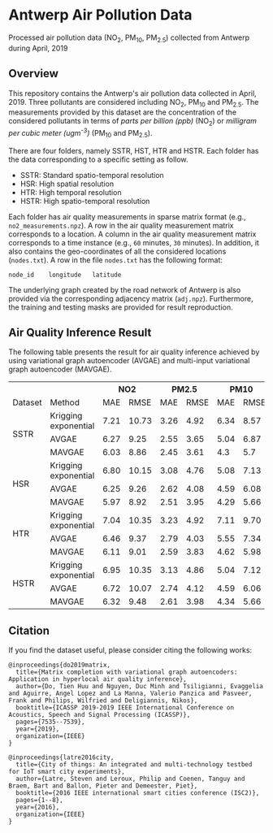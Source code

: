 # Antwerp Air Pollution Data
Processed air pollution data (NO<sub>2</sub>, PM<sub>10</sub>, PM<sub>2.5</sub>) collected from Antwerp during April, 2019


## Overview
This repository contains the Antwerp's air pollution data collected in April, 2019. Three pollutants are considered including NO<sub>2</sub>, PM<sub>10</sub> and PM<sub>2.5</sub>. The measurements provided by this dataset are the concentration of the considered pollutants in terms of *parts per billion (ppb)* (NO<sub>2</sub>) or *milligram per cubic meter (ugm<sup>-3</sup>)* (PM<sub>10</sub> and PM<sub>2.5</sub>).

There are four folders, namely SSTR, HST, HTR and HSTR. Each folder has the data corresponding to a specific setting as follow.
- SSTR: Standard spatio-temporal resolution
- HSR: High spatial resolution
- HTR: High temporal resolution
- HSTR: High spatio-temporal resolution

Each folder has air quality measurements in sparse matrix format (e.g., `no2_measurements.npz`). 
A row in the air quality measurement matrix corresponds to a location. A column in the air quality measurement matrix corresponds to a time instance (e.g., `60` minutes, `30` minutes). 
In addition, it also contains the geo-coordinates of all the considered locations (`nodes.txt`). 
A row in the file `nodes.txt` has the following format:

`node_id    longitude   latitude`

The underlying graph created by the road network of Antwerp is also provided via the corresponding adjacency matrix (`adj.npz`).
Furthermore, the training and testing masks are provided for result reproduction.

## Air Quality Inference Result
The following table presents the result for air quality inference achieved by using variational graph autoencoder (AVGAE) and multi-input variational graph autoencoder (MAVGAE).

<escape>
<table class="tg">
  <tr>
    <th class="tg-wo29"></th>
    <th class="tg-fzdr"></th>
    <th class="tg-vt7q" colspan="2">NO2</th>
    <th class="tg-0lax" colspan="2">PM2.5</th>
    <th class="tg-0lax" colspan="2">PM10</th>
  </tr>
  <tr>
    <td class="tg-wo29">Dataset</td>
    <td class="tg-fzdr">Method</td>
    <td class="tg-fzdr">MAE</td>
    <td class="tg-baqh">RMSE</td>
    <td class="tg-baqh">MAE</td>
    <td class="tg-baqh">RMSE</td>
    <td class="tg-baqh">MAE</td>
    <td class="tg-baqh">RMSE</td>
  </tr>
  <tr>
    <td class="tg-wman" rowspan="3">SSTR</td>
    <td class="tg-fzdr">Krigging exponential</td>
    <td class="tg-vt7q">7.21</td>
    <td class="tg-0lax">10.73</td>
    <td class="tg-0lax">3.26</td>
    <td class="tg-0lax">4.92</td>
    <td class="tg-0lax">6.34</td>
    <td class="tg-0lax">8.57</td>
  </tr>
  <tr>
    <td class="tg-fzdr">AVGAE</td>
    <td class="tg-wo29">6.27</td>
    <td class="tg-0lax">9.25</td>
    <td class="tg-0lax">2.55</td>
    <td class="tg-0lax">3.65</td>
    <td class="tg-0lax">5.04</td>
    <td class="tg-0lax">6.87</td>
  </tr>
  <tr>
    <td class="tg-fzdr">MAVGAE</td>
    <td class="tg-vt7q">6.03</td>
    <td class="tg-0lax">8.86</td>
    <td class="tg-0lax">2.45</td>
    <td class="tg-0lax">3.61</td>
    <td class="tg-0lax">4.3</td>
    <td class="tg-0lax">5.7</td>
  </tr>
  <tr>
    <td class="tg-ve35" rowspan="3">HSR</td>
    <td class="tg-fzdr">Krigging exponential</td>
    <td class="tg-wo29">6.80</td>
    <td class="tg-0lax">10.15</td>
    <td class="tg-0lax">3.08</td>
    <td class="tg-0lax">4.76</td>
    <td class="tg-0lax">5.08</td>
    <td class="tg-0lax">7.13</td>
  </tr>
  <tr>
    <td class="tg-baqh">AVGAE</td>
    <td class="tg-0lax">6.25</td>
    <td class="tg-0lax">9.26</td>
    <td class="tg-0lax">2.62</td>
    <td class="tg-0lax">4.08</td>
    <td class="tg-0lax">4.59</td>
    <td class="tg-0lax">6.08</td>
  </tr>
  <tr>
    <td class="tg-baqh">MAVGAE</td>
    <td class="tg-0lax">5.97</td>
    <td class="tg-0lax">8.92</td>
    <td class="tg-0lax">2.51</td>
    <td class="tg-0lax">3.95</td>
    <td class="tg-0lax">4.29</td>
    <td class="tg-0lax">5.66</td>
  </tr>
  <tr>
    <td class="tg-cly1" rowspan="3">HTR</td>
    <td class="tg-baqh">Krigging exponential</td>
    <td class="tg-0lax">7.04</td>
    <td class="tg-0lax">10.35</td>
    <td class="tg-0lax">3.23</td>
    <td class="tg-0lax">4.92</td>
    <td class="tg-0lax">7.11</td>
    <td class="tg-0lax">9.70</td>
  </tr>
  <tr>
    <td class="tg-baqh">AVGAE</td>
    <td class="tg-0lax">6.46</td>
    <td class="tg-0lax">9.37</td>
    <td class="tg-0lax">2.79</td>
    <td class="tg-0lax">4.03</td>
    <td class="tg-0lax">5.55</td>
    <td class="tg-0lax">7.34</td>
  </tr>
  <tr>
    <td class="tg-baqh">MAVGAE</td>
    <td class="tg-0lax">6.11</td>
    <td class="tg-0lax">9.01</td>
    <td class="tg-0lax">2.59</td>
    <td class="tg-0lax">3.83</td>
    <td class="tg-0lax">4.62</td>
    <td class="tg-0lax">5.98</td>
  </tr>
  <tr>
    <td class="tg-cly1" rowspan="3">HSTR</td>
    <td class="tg-baqh">Krigging exponential</td>
    <td class="tg-0lax">6.95</td>
    <td class="tg-0lax">10.35</td>
    <td class="tg-0lax">3.13</td>
    <td class="tg-0lax">4.86</td>
    <td class="tg-0lax">5.04</td>
    <td class="tg-0lax">7.12</td>
  </tr>
  <tr>
    <td class="tg-baqh">AVGAE</td>
    <td class="tg-0lax">6.72</td>
    <td class="tg-0lax">10.07</td>
    <td class="tg-0lax">2.74</td>
    <td class="tg-0lax">4.12</td>
    <td class="tg-0lax">4.59</td>
    <td class="tg-0lax">6.06</td>
  </tr>
  <tr>
    <td class="tg-baqh">MAVGAE</td>
    <td class="tg-0lax">6.32</td>
    <td class="tg-0lax">9.48</td>
    <td class="tg-0lax">2.61</td>
    <td class="tg-0lax">3.98</td>
    <td class="tg-0lax">4.34</td>
    <td class="tg-0lax">5.66</td>
  </tr>
</table>
</escape>

## Citation
If you find the dataset useful, please consider citing the following works:

    @inproceedings{do2019matrix,
      title={Matrix completion with variational graph autoencoders: Application in hyperlocal air quality inference},
      author={Do, Tien Huu and Nguyen, Duc Minh and Tsiligianni, Evaggelia and Aguirre, Angel Lopez and La Manna, Valerio Panzica and Pasveer, Frank and Philips, Wilfried and Deligiannis, Nikos},
      booktitle={ICASSP 2019-2019 IEEE International Conference on Acoustics, Speech and Signal Processing (ICASSP)},
      pages={7535--7539},
      year={2019},
      organization={IEEE}
    }

    @inproceedings{latre2016city,
      title={City of things: An integrated and multi-technology testbed for IoT smart city experiments},
      author={Latre, Steven and Leroux, Philip and Coenen, Tanguy and Braem, Bart and Ballon, Pieter and Demeester, Piet},
      booktitle={2016 IEEE international smart cities conference (ISC2)},
      pages={1--8},
      year={2016},
      organization={IEEE}
    }

